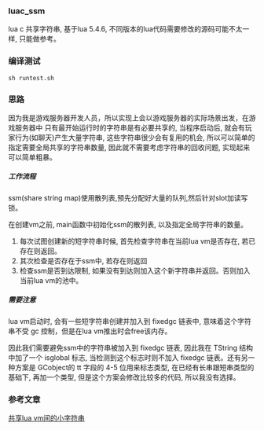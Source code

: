### luac\_ssm

lua c 共享字符串, 基于lua 5.4.6, 不同版本的lua代码需要修改的源码可能不太一样, 只能做参考。

### 编译测试

    sh runtest.sh

### 思路

因为我是游戏服务器开发人员，所以实现上会以游戏服务器的实际场景出发，在游戏服务器中 只有最开始运行时的字符串是有必要共享的, 当程序启动后, 就会有玩家行为(如聊天)产生大量字符串, 这些字符串很少会有复用的机会, 所以可以简单的指定需要全局共享的字符串数量, 因此就不需要考虑字符串的回收问题, 实现起来可以简单粗暴。

##### 工作流程

ssm(share string map)使用散列表,预先分配好大量的队列,然后针对slot加读写锁。

在创建vm之前, main函数中初始化ssm的散列表, 以及指定全局字符串的数量。

1.  每次试图创建新的短字符串时候, 首先检查字符串在当前lua vm是否存在, 若已存在则返回。
2.  其次检查是否存在于ssm中, 若存在则返回
3.  检查ssm是否到达限制, 如果没有到达则加入这个新字符串并返回。否则加入当前lua vm的池中。

##### 需要注意

lua vm启动时, 会有一些短字符串创建并加入到 fixedgc 链表中, 意味着这个字符串不受 gc 控制，但是在lua vm推出时会free该内存。

因此我们需要避免ssm中的字符串被加入到 fixedgc 链表, 因此我在 TString 结构中加了一个 isglobal 标志, 当检测到这个标志时则不加入 fixedgc 链表。还有另一种方案是 GCobject的 tt 字段的 4-5 位用来标志类型, 在已经有长串跟短串类型的基础下, 再加一个类型, 但是这个方案会修改比较多的代码, 所以我没有选择。

### 参考文章

[共享lua vm间的小字符串](https://blog.codingnow.com/2015/08/lua_vm_share_string.html)
